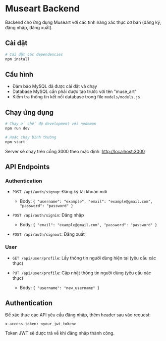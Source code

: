 # Museart Backend

Backend cho ứng dụng Museart với các tính năng xác thực cơ bản (đăng ký, đăng nhập, đăng xuất).

## Cài đặt

```bash
# Cài đặt các dependencies
npm install
```

## Cấu hình

- Đảm bảo MySQL đã được cài đặt và chạy
- Database MySQL cần phải được tạo trước với tên "muse_art"
- Kiểm tra thông tin kết nối database trong file `models/models.js`

## Chạy ứng dụng

```bash
# Chạy ở chế độ development với nodemon
npm run dev

# Hoặc chạy bình thường
npm start
```

Server sẽ chạy trên cổng 3000 theo mặc định: [http://localhost:3000](http://localhost:3000)

## API Endpoints

### Authentication

- `POST /api/auth/signup`: Đăng ký tài khoản mới
  - Body: `{ "username": "example", "email": "example@gmail.com", "password": "password" }`

- `POST /api/auth/signin`: Đăng nhập
  - Body: `{ "email": "example@gmail.com", "password": "password" }`

- `POST /api/auth/signout`: Đăng xuất

### User

- `GET /api/user/profile`: Lấy thông tin người dùng hiện tại (yêu cầu xác thực)

- `PUT /api/user/profile`: Cập nhật thông tin người dùng (yêu cầu xác thực)
  - Body: `{ "username": "new_username" }`

## Authentication

Để xác thực các API yêu cầu đăng nhập, thêm header sau vào request:

```
x-access-token: <your_jwt_token>
```

Token JWT sẽ được trả về khi đăng nhập thành công. 